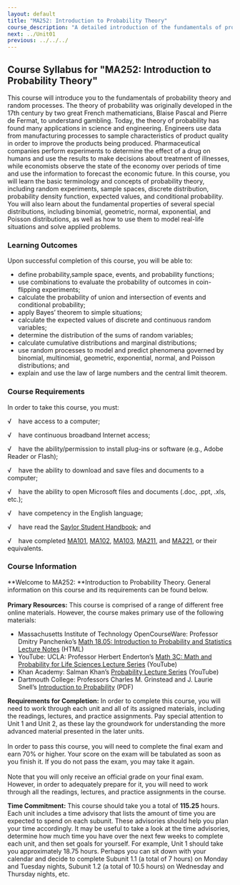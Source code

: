 ```yaml
---
layout: default
title: "MA252: Introduction to Probability Theory"
course_description: "A detailed introduction of the fundamentals of probability theory and random processes. Topics incldue sample size, random experiments, outcome spaces, discrete distribution, probability density function, expected values, and conditional probability."
next: ../Unit01
previous: ../../../
---
```

Course Syllabus for "MA252: Introduction to Probability Theory"
---------------------------------------------------------------

This course will introduce you to the fundamentals of probability theory
and random processes. The theory of probability was originally developed
in the 17th century by two great French mathematicians, Blaise Pascal
and Pierre de Fermat, to understand gambling. Today, the theory of
probability has found many applications in science and engineering.
Engineers use data from manufacturing processes to sample
characteristics of product quality in order to improve the products
being produced. Pharmaceutical companies perform experiments to
determine the effect of a drug on humans and use the results to make
decisions about treatment of illnesses, while economists observe the
state of the economy over periods of time and use the information to
forecast the economic future. In this course, you will learn the basic
terminology and concepts of probability theory, including random
experiments, sample spaces, discrete distribution, probability density
function, expected values, and conditional probability. You will also
learn about the fundamental properties of several special distributions,
including binomial, geometric, normal, exponential, and Poisson
distributions, as well as how to use them to model real-life situations
and solve applied problems.

### Learning Outcomes

Upon successful completion of this course, you will be able to:

-   define probability,sample space, events, and probability functions;
-   use combinations to evaluate the probability of outcomes in
    coin-flipping experiments;
-   calculate the probability of union and intersection of events and
    conditional probability;
-   apply Bayes’ theorem to simple situations;
-   calculate the expected values of discrete and continuous random
    variables;
-   determine the distribution of the sums of random variables;
-   calculate cumulative distributions and marginal distributions;
-   use random processes to model and predict phenomena governed by
    binomial, multinomial, geometric, exponential, normal, and Poisson
    distributions; and
-   explain and use the law of large numbers and the central limit
    theorem.

### Course Requirements

In order to take this course, you must:  
  
 √    have access to a computer;  
  
 √    have continuous broadband Internet access;  
  
 √    have the ability/permission to install plug-ins or software (e.g.,
Adobe Reader or Flash);  
  
 √    have the ability to download and save files and documents to a
computer;  
  
 √    have the ability to open Microsoft files and documents (.doc,
.ppt, .xls, etc.);  
  
 √    have competency in the English language;  
  
 √    have read the [Saylor Student
Handbook](http://www.saylor.org/site/wp-content/uploads/2012/05/Saylor-StudentHandbook.pdf);
and  
  
 √    have completed [MA101](http://www.saylor.org/courses/ma101/),
[MA102](http://www.saylor.org/courses/ma102/),
[MA103](http://www.saylor.org/courses/ma103/),
[MA211](http://www.saylor.org/courses/ma211/), and
[MA221](http://www.saylor.org/courses/ma221/), or their equivalents.

### Course Information

**Welcome to MA252: **Introduction to Probability Theory. General
information on this course and its requirements can be found below.  
    
 **Primary Resources:** This course is comprised of a range of different
free online materials. However, the course makes primary use of the
following materials:  

-   Massachusetts Institute of Technology OpenCourseWare: Professor
    Dmitry Panchenko’s [Math 18.05: Introduction to Probability and
    Statistics Lecture
    Notes](http://ocw.mit.edu/courses/mathematics/18-05-introduction-to-probability-and-statistics-spring-2005/lecture-notes/) (HTML)
-   YouTube: UCLA: Professor Herbert Enderton’s [Math 3C: Math and
    Probability for Life Sciences Lecture
    Series](http://www.youtube.com/user/UCLACourses?feature=watch) (YouTube)
-   Khan Academy: Salman Khan’s [Probability Lecture
    Series](https://www.khanacademy.org/math/probability) (YouTube)
-   Dartmouth College: Professors Charles M. Grinstead and J. Laurie
    Snell’s [Introduction to
    Probability](http://www.dartmouth.edu/~chance/teaching_aids/books_articles/probability_book/amsbook.mac.pdf) (PDF)

**Requirements for Completion:** In order to complete this course, you
will need to work through each unit and all of its assigned materials,
including the readings, lectures, and practice assignments. Pay special
attention to Unit 1 and Unit 2, as these lay the groundwork for
understanding the more advanced material presented in the later units.  
    
 In order to pass this course, you will need to complete the final exam
and earn 70% or higher. Your score on the exam will be tabulated as soon
as you finish it. If you do not pass the exam, you may take it again.  
    
 Note that you will only receive an official grade on your final exam.
However, in order to adequately prepare for it, you will need to work
through all the readings, lectures, and practice assignments in the
course.  
  
 **Time Commitment:** This course should take you a total of **115.25**
hours. Each unit includes a time advisory that lists the amount of time
you are expected to spend on each subunit. These advisories should help
you plan your time accordingly. It may be useful to take a look at the
time advisories, determine how much time you have over the next few
weeks to complete each unit, and then set goals for yourself. For
example, Unit 1 should take you approximately 18.75 hours. Perhaps you
can sit down with your calendar and decide to complete Subunit 1.1 (a
total of 7 hours) on Monday and Tuesday nights, Subunit 1.2 (a total of
10.5 hours) on Wednesday and Thursday nights, etc.  
    


